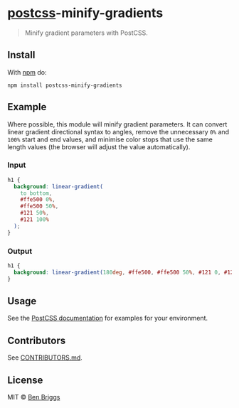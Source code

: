 # [postcss][postcss]-minify-gradients

> Minify gradient parameters with PostCSS.

## Install

With [npm](https://npmjs.org/package/postcss-minify-gradients) do:

```
npm install postcss-minify-gradients
```

## Example

Where possible, this module will minify gradient parameters. It can convert
linear gradient directional syntax to angles, remove the unnecessary `0%` and
`100%` start and end values, and minimise color stops that use the same length
values (the browser will adjust the value automatically).

### Input

```css
h1 {
  background: linear-gradient(
    to bottom,
    #ffe500 0%,
    #ffe500 50%,
    #121 50%,
    #121 100%
  );
}
```

### Output

```css
h1 {
  background: linear-gradient(180deg, #ffe500, #ffe500 50%, #121 0, #121);
}
```

## Usage

See the [PostCSS documentation](https://github.com/postcss/postcss#usage) for
examples for your environment.

## Contributors

See [CONTRIBUTORS.md](https://github.com/cssnano/cssnano/blob/master/CONTRIBUTORS.md).

## License

MIT © [Ben Briggs](http://beneb.info)

[postcss]: https://github.com/postcss/postcss
